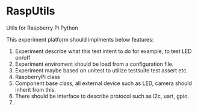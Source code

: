 # RaspUtils
Utils for Raspberry Pi Python

This experiment platform should implments below features:

1. Experiment describe what this test intent to do for example, to test LED on/off
2. Experiment enviroment should be load from a configuration file.
3. Experiment maybe based on unitest to utilize testsuite test assert etc.
4. RaspberryPi class
5. Component base class, all external device such as LED, camera should inherit from this.
6. There should be interface to describe protocol such as I2c, uart, gpio.
7. 
